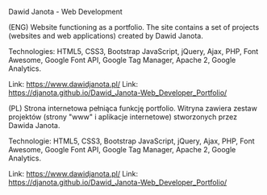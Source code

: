 Dawid Janota - Web Development
 
(ENG) Website functioning as a portfolio. The site contains a set of projects (websites and web applications) created by Dawid Janota.

Technologies: HTML5, CSS3, Bootstrap JavaScript, jQuery, Ajax, PHP, Font Awesome, Google Font API, Google Tag Manager, Apache 2, Google Analytics.

Link: https://www.dawidjanota.pl/
Link: https://djanota.github.io/Dawid_Janota-Web_Developer_Portfolio/

(PL) Strona internetowa pełniąca funkcję portfolio. Witryna zawiera zestaw projektów (strony "www" i aplikacje internetowe) stworzonych przez Dawida Janota. 

Technologie: HTML5, CSS3, Bootstrap JavaScript, jQuery, Ajax, PHP, Font Awesome, Google Font API, Google Tag Manager, Apache 2, Google Analytics.

Link: https://www.dawidjanota.pl/
Link: https://djanota.github.io/Dawid_Janota-Web_Developer_Portfolio/

